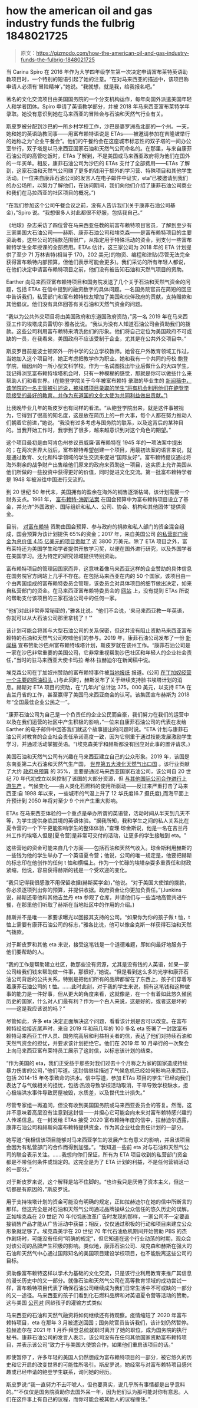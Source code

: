 # how the american oil and gas industry funds the fulbrig 1848021725

> 原文：<https://gizmodo.com/how-the-american-oil-and-gas-industry-funds-the-fulbrig-1848021725>

当 Carina Spiro 在 2016 年作为大学四年级学生第一次决定申请富布莱特英语助教项目时，一个特别的短语引起了她的注意。“在对马来西亚的描述中，该项目称申请人必须有‘冒险精神’，”她说。“我就想，就是我，给我报名吧。”

著名的文化交流项目由美国国务院的一个分支机构运作，每年向国外派遣美国年轻人和学者团体。Spiro 申请了英语教学部分，并被 2018 年马来西亚富布莱特学年录取。她没有意识到她在马来西亚的冒险会与石油和天然气行业有关。



斯皮罗被分配到沙巴的一所乡村学校工作，沙巴是婆罗洲岛北部的一个州。一天，她和她的英语助教同事——用富布赖特语说是 ETAs——被邀请参加在吉隆坡举行的她称之为“企业午餐会”。他们的午餐约会在这座城市标志性的双子塔的一间办公室举行，双子塔是以马来西亚国家石油和天然气公司命名的。在那里，与来自康菲石油公司的高管吃饭时，ETAs 了解到，不是美国或马来西亚政府将为他们在国外的一年买单。相反，康菲石油公司为沙巴的 ETAs 支付了全部费用——ETAs 了解到，这家石油和天然气公司赚了更多的钱用于额外的学习营、特殊项目和其他学生活动。(一位来自康菲石油公司的发言人在电子邮件中证实，eta“已被邀请到我们的办公场所，以努力了解他们，在访问期间，我们向他们介绍了康菲石油公司商业和我们在马拉西亚的社区项目的概况。”)

“在我们参加这个公司午餐会议之前，没有人告诉我们(关于康菲石油公司基金)，”Spiro 说。“我想很多人对此都很不舒服，包括我自己。”

《地球》杂志采访了四位曾在马来西亚任教的前富布赖特项目官员，了解到至少有三家美国大石油公司——赫斯、康菲石油公司和埃克森——是富布赖特项目的主要资助者。这些公司的捐款范围很广，从指定用于特殊活动的资金，到支付一些富布赖特学生全年授课的全部费用。ETAs 估计，这三家公司为 2018 年的 ETA 计划提供了至少 71 万林吉特(相当于 170，202 美元)的物资、编程和津贴(尽管无法完全获得富布赖特内部预算，但他们表示可能会更多)。我们采访的所有年轻人都说，在他们决定申请富布赖特项目之前，他们没有被告知石油和天然气项目的资助。



Earther 向马来西亚富布赖特项目和国务院发送了几个关于石油和天然气资金的问题，包括 ETAs 在信中提到的融资数字的具体问题。一名国务院官员在简短的回应中告诉我们，私营部门和富布赖特校友增加了美国和伙伴政府的贡献，支持赠款和其他倡议。他们没有具体回答有关石油和天然气资金的问题。

“我以为公共外交项目将由美国政府和东道国政府资助，”另一名 2019 年在马来西亚工作的埃塔成员雷切尔·雅各比说。“我认为没有人知道石油公司会资助我们的拨款。这些公司利用富布赖特来清洗他们的形象。他们将自己定位为美国政府不可或缺的一员，在我看来，美国政府不应该受制于企业，尤其是在公共外交项目中。”

斯皮罗目前是波士顿郊外一所中学的公立学校教师。她曾在户外教育领域工作过，当她加入这个项目时，她正考虑把教学作为职业。她和我有一个共同的母校:鲍登学院，缅因州的一所小型文科学校。作为一名试图找出毕业后做什么的大四学生，我记得浏览富布赖特埃塔机会时，只有一种模糊的感觉，那就是你可以做些什么来帮助人们和看世界。(在鲍登学院关于今年被富布赖特 录取的毕业生的 [新闻稿中，该学院的一名主管被引述说，被埃塔项目录取的学生“将有机会利用他们在鲍登学院接受的最好的教育，并作为东道国的文化大使为共同利益做出贡献。”)](https://www.bowdoin.edu/news/2021/05/over-a-dozen-bowdoin-graduates-offered-fulbrights,-other-awards.html)

比我晚毕业几年的斯皮罗也有同样的看法。“从鲍登学院出来，就是这件事被视为，它得到了很高的知名度，这是放在简历上的一件大事，每个人都在努力推动人们朝着它前进，”她说。“我没有过多考虑与国务院的联系，以及这背后的某种目的。当我开始工作时，我学到了很多，越来越意识到对这个角色的期望。”



这个项目最初是由阿肯色州参议员威廉·富布赖特在 1945 年的一项法案中提出的；在两次世界大战后，富布赖特希望创建一个项目，用最初法案的语言来说，就是通过教育、文化和科学领域的学生交流来促进“国际友好”。富布赖特提议通过将海外剩余的战争财产出售给他们原来的政府来资助这一项目，这实质上允许美国从他们所做的一些投资中获得更好的价值，同时促进文化交流。第一批富布赖特学者是 1948 年被派往中国进行交流的。

到 20 世纪 50 年代末，美国拥有的盈余在海外的销售逐渐枯竭，该计划需要一个财务支点。1961 年， [富布赖特-海斯法案](https://www.fulbright.fi/serve/fulbright-program-brief-structure-history-and-funding) 在国会预算中为富布赖特项目设立了基金，并允许“外国政府、国际组织和私人、公司、协会、机构和其他团体”提供资金。

目前， [对富布赖特](https://fulbright.org/advocacy/) 资助由国会预算、参与政府的捐款和私人部门的资金混合组成，国会预算为该计划提供 65%的资金；2017 年，来自美国公司 [的私营部门资金为总价值 4.15 亿美元的项目贡献了](https://app.box.com/s/kbii9ub7g3p1mqyleqjavf9ys1fchjkt) 近 3800 万美元。除了 ETA 项目之外，富布莱特还为美国学生和学者提供开放学习奖，以便在国外进行研究，以及外国学者在美国学习。还为特定的研究领域提供特别资助。

富布赖特项目的管理因国家而异，这意味着像马来西亚这样的企业赞助的具体信息在国务院官方网站上几乎不存在。在包括马来西亚在内的 50 个国家，该项目由一个由两国组成的富布赖特委员会管理，该委员会对具体项目的细节做出决定，如来自私营部门的资金。在马来西亚富布赖特委员会的 [网站](https://www.macee.org.my/) 上，没有提到 ETAs 所说的帮助支付该项目的三家石油公司中的任何一家。



“他们对此非常非常秘密的，”雅各比说。“他们不会说，‘来马来西亚教一年英语，你就可以从大石油公司那里拿钱了！’"

该计划可能会将其与大型石油公司的关系保密，但这并没有阻止资助马来西亚富布赖特的石油和天然气公司吹嘘他们的参与。2019 年，康菲石油公司发布了一份 [新闻稿](https://www.conocophillips.com/spiritnow/story/conocophillips-malaysia-supports-fulbright-program-for-english-teachers/) 宣布赞助沙巴州富布赖特埃塔计划，斯皮罗就在该州工作。“康菲石油公司是一家在沙巴非常重要的美国公司，它非常重视帮助沙巴社区和年轻人的企业社会责任，”当时的驻马来西亚大使卡玛拉·希林·拉赫迪尔在新闻稿中说。

埃克森公司在丁加奴州赞助的富布赖特事件被[当地报纸](https://www.nst.com.my/news/2017/03/196729/terengganu-revs-english-proficiency-programmes?d=1) 报道。(公司 [在丁加奴经营一个主要的原油码头](https://corporate.exxonmobil.com/Crude-oils/Crude-trading/Terengganu) 。)与此同时，赫斯发布了关于继续支持脸书埃塔计划的消息。赫斯对 ETA 项目的资助，在“几年内”总计达 375，000 美元，以支持 ETA 在吉兰丹省的工作，甚至赢得了美国马来西亚商会的认可。该集团宣布赫斯为 2018 年“全国最佳企业公民之一”。



“康菲石油公司为自己是一个负责任的企业公民而自豪，我们努力在我们的运营中以及在我们运营的社区中产生积极的影响，”一位来自康菲石油公司的代表在发给 Earther 的电子邮件中回答我们就这个故事提出的问题时说。“ETA 计划与康菲石油公司对教育的企业社会责任承诺高度一致，因为它侧重于通过技能发展激励学生学习，并通过活动掌握英语。“(埃克森美孚和赫斯都没有回应对此事的置评请求。)

美国石油和天然气公司有兴趣在马来西亚建立自己的公众形象。2019 年，该国是东南亚第二大石油和天然气生产国， [世界第五大液化天然气出口国](https://www.eia.gov/international/content/analysis/countries_long/Malaysia/malaysia.pdf) 。该行业贡献了大约 [政府总预算](https://globaledge.msu.edu/countries/malaysia/economy) 的 35%，主要是通过马来西亚国家石油公司，该公司自 20 世纪 70 年代初成立以来控制了该国的大部分资源，但 [与其他国际公司合作进行上游生产](https://www.energyvoice.com/oilandgas/asia/266791/petronas-malaysian-upstream-majors-exit/) 。气候变化——由人类化石燃料的使用所驱动——反过来严重打击了马来西亚:自 1998 年以来，一些城市的气温上升了 12 华氏度(6.7 摄氏度),而海平面上升预计到 2050 年将对至少 9 个州产生重大影响。

ETAs 在马来西亚体验的一个重点是举办所谓的英语营，活动时间从半天到几天不等，为学生提供身临其境的英语体验。“据我所知，我和学生之间的私人关系比在夏令营的一个下午更能影响学生的整体体验，”查理·琼金斯说，他是一名在吉兰丹州工作的埃塔人但是[夏令营]是非常可交付的活动，让更多的学生接触到 eta。"



这些营地的资金可能来自几个方面——包括石油和天然气收入。琼金斯利用赫斯的一些钱为他的学生举办了一个英语夏令营；他说，公司的唯一规定是，他要把赫斯的标志印在他创作的任何 t 恤和横幅上。作为一个忙碌的埃塔杂耍多重责任和财政紧缩，他说，容易获得赫斯的钱是一个受欢迎的变化。

“我只记得我很感激不用保留收据(赫斯奖学金)，”他说。“对于美国大使馆的拨款，你必须逐项列出你的预算，并提供收据。政府资金让你更加负责任。”(Junkins 说，赫斯还带他和其他吉兰丹 eta 参观了仓库，并请他们与一些当地高管共进午餐，在那里他们听取了赫斯在当地社区中的作用的介绍。)

赫斯并不是唯一一家要求曝光以回报其支持的公司。“如果你为你的孩子做 t 恤，t 恤上需要有康菲石油公司的标志，”雅各比说，他可以像金克斯一样获得石油和天然气拨款。



对于斯皮罗和其他 eta 来说，接受这笔钱是一个道德难题，即如何最好地服务于他们要帮助的人。

“我的工作是帮助建立社区，教那些没有资源，尤其是没有钱的人英语，如果一家公司给我们钱来帮助做一件事，那很好，”她说。“但是看到这么多的光学和康菲石油公司背后的公共关系，特别是把他们所有的品牌都留在了东西上，孩子们穿着写着康菲石油公司的 t 恤。……此时此刻，对于我的学生来说，拥有这笔钱和这种做事的能力是一件好事，但从更大的角度来看，这就像是，在一个有着如此悠久殖民历史的国家，什么对人们最有利？作为一个白人来说，这是好的，或者这是坏的——这是我应该说的吗？”

尽管如此，许多 eta 决定正面解决这个问题，看看该计划是否可以改变。在富布赖特经验接近尾声时，来自 2019 年和前几年的 100 多名 eta 签署了一封致富布赖特马来西亚工作人员、国务院高层和利益相关者的信，表达了他们对持续石油和天然气资金的担忧，并要求该计划拒绝它。他们在 2019 年 10 月举行的一次聚会上向马来西亚富布莱特员工展示了这封信，以标志该计划的结束。

“作为美国的 eta，我们正受益于那些对我们过去十个月称之为家的国家造成持续暴力伤害的公司，”他们写道。这封信继续描述了气候危机已经如何影响马来西亚，包括 2014-15 年冬季致命的洪水。信中写道，参加 ETAs 项目的学生“已经向我们表达了与气候相关的担忧，包括:热浪导致学校活动取消，干旱导致学校缺水，担心极端洪水事件导致房屋被毁，水质差，以及世代生计损失。”



尽管专家组一再追问，但没有收到美国国务院或马来西亚委员会的答复。然而，这并不意味着高层没有注意到这封信——并担心它可能会向未来对富布赖特感兴趣的人传递信息。在一封发给 ETAs 接受 2020 富布赖特年度的信中，拉赫迪尔透露，康菲石油公司和赫斯向富布赖特提供资金，作为其企业社会责任计划的一部分。

她写道:“我相信该项目能够对马来西亚学生的发展产生有意义的影响，并且该项目会因为有私营部门的合作而得到加强。”。“我知道一些前 eta 对与石油和天然气公司的联合表示关注。……我想向你们保证，所有为 ETA 项目收到的私营部门资金都是不带任何条件或规定的。这完全是为了 ETA 计划的利益，不是任何营销活动的一部分。”

对于斯皮罗来说，这个解释是站不住脚的。“也许我只是厌倦了资本主义，但这一切都是有原因的，”斯皮罗说。

用于支持埃塔计划的资金可能没有明确的规定，正如拉赫迪尔在她的信中所断言的那样。但这完全是对石油和天然气公司通过品牌操纵公众信任的悠久历史的误解。正如埃克森在 20 世纪 70 年代彻底改革广告时发现的那样，一家公司不一定要直接销售产品才能从广告活动中获益；相反，仅仅通过积极的行动和项目来建立公众形象就足够了。埃克森美孚在 20 世纪 70 年代石油危机期间开始赞助 PBS 的杰作剧场时，可能没有任何“明确的规定”，但它知道在这个行业动荡的时期，观众会对该公司的品牌产生积极的影响。类似地，康菲石油公司、埃克森和赫斯在强大的石油和天然气中心通过国际知名的美国项目建设学校项目，也不能脱离这些公司的目标。



资助像富布赖特这样以学术为基础的文化交流，只是该行业利用教育来推广其信息的漫长历史中的又一部分。就像石油和天然气公司在高等教育领域的成功尝试一样，富布赖特项目代表了确保石油公司继续成为我们日常生活中不可或缺的一部分的又一途径。马来西亚的孩子们看到化石燃料品牌和对英语夏令营等活动的赞助，这与美国 [公司对](https://gizmodo.com/the-abcs-of-big-oil-the-fossil-fuel-industry-s-century-1847781350) 同龄孩子的灌输方式类似

马来西亚的石油和天然气融资将如何继续还有待观察。疫情缩短了 2020 年富布赖特项目，eta 在那年 3 月被遣送回国；国务院官员告诉我们，该计划仍然暂停。拉赫迪尔在 2021 年 1 月乔·拜登总统就职时离开了她的职位，成为国务院的执行秘书。康菲石油公司的发言人表示，该公司没有在任何其他国家资助富布赖特项目，并表示该公司“致力于与美国大使馆合作，如果他们重启该项目的话。”

即使暂停了，许多年轻的美国人仍然想成为富布赖特项目的一部分，被它悠久的历史和它开启的改变世界的可能性所吸引。斯皮罗说，她经常与对富布赖特项目感兴趣或已经申请的鲍登学生联系，询问她的经历。

斯皮罗说:“我一直努力不去吓唬人，但也要真实，说几乎所有事情都是出乎意料的。”“不仅仅是国务院资助你去国外呆一年，因为他们认为那可能对你有意思。人们在这件事上有自己的议程，而你可能会被其他人的议程缠住。”